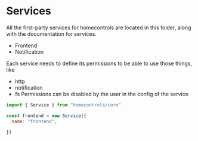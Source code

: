 # Services

All the first-party services for homecontrols are located in this folder, along with the documentation for services.

- Frontend
- Notification

Each service needs to define its permissions to be able to use those things, like
- http
- notification
- fs
Permissions can be disabled by the user in the config of the service

```jsx
import { Service } from "homecontrols/core"

const frontend = new Service({
  name: "frontend",
  
})
```